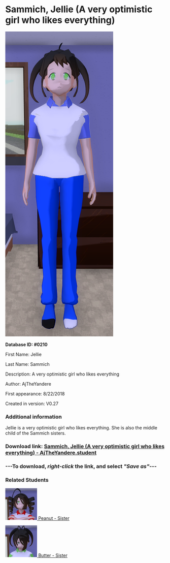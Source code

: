 # Sammich, Jellie (A very optimistic girl who likes everything)

<img src="../../Files/Images/Sammich, Jellie (A very optimistic girl who likes everything).png" title="Sammich, Jellie (A very optimistic girl who likes everything) - AjTheYandere">

**Database ID: #0210**

First Name: Jellie

Last Name: Sammich

Description: A very optimistic girl who likes everything

Author: AjTheYandere

First appearance: 8/22/2018

Created in version: V0.27

### Additional information

Jellie is a very optimistic girl who likes everything. She is also the middle child of the Sammich sisters.

### Download link: <a href="https://raw.githubusercontent.com/Arbiter1223/Daigaku-Gurashi-Custom-Students/master/Files/Student%20Files/Sammich%2C%20Jellie%20(A%20very%20optimistic%20girl%20who%20likes%20everything)%20-%20AjTheYandere.student">Sammich, Jellie (A very optimistic girl who likes everything) - AjTheYandere.student</a>

### ---**To download, _right-click_ the link, and select _"Save as"_**---

### Related Students

<a href="Sammich, Peanut (A ruthless and total bully).md"><img src="../../Files/Thumbs/Sammich, Peanut (A ruthless and total bully).png" height="100" width="100" title="Sammich, Peanut (A ruthless and total bully) - AjTheYandere, V1.00"></a><a href="Sammich, Peanut (A ruthless and total bully).md"> Peanut - Sister</a>

<a href="Sammich, Butter (A very boring and bland girl girl).md"><img src="../../Files/Thumbs/Sammich, Butter (A very boring and bland girl girl).png" height="100" width="100" title="Sammich, Butter (A very boring and bland girl girl) - AjTheYandere, V1.00"></a><a href="Sammich, Butter (A very boring and bland girl girl).md"> Butter - Sister</a>

